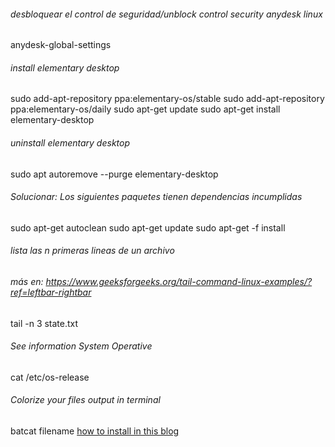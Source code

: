 ###### desbloquear el control de seguridad/unblock control security anydesk linux
anydesk-global-settings

###### install elementary desktop
sudo add-apt-repository ppa:elementary-os/stable
sudo add-apt-repository ppa:elementary-os/daily
sudo apt-get update
sudo apt-get install elementary-desktop


###### uninstall elementary desktop
sudo apt autoremove --purge elementary-desktop

###### Solucionar: Los siguientes paquetes tienen dependencias incumplidas
sudo apt-get autoclean
sudo apt-get update
sudo apt-get -f install

###### lista las n primeras lineas de un archivo 
###### más en: https://www.geeksforgeeks.org/tail-command-linux-examples/?ref=leftbar-rightbar
tail -n 3 state.txt

###### See information System Operative
cat /etc/os-release

###### Colorize your files output in terminal
batcat filename
[how to install in this blog](https://www.cyberciti.biz/open-source/bat-linux-command-a-cat-clone-with-written-in-rust/)
